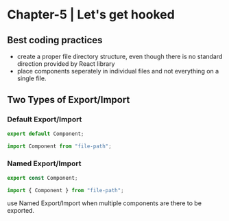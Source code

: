 # Chapter-5 | Let's get hooked

## Best coding practices

- create a proper file directory structure, even though there is no standard direction provided by React library
- place components seperately in individual files and not everything on a single file.

## Two Types of Export/Import

### Default Export/Import

```js
export default Component;

import Component from "file-path";
```

### Named Export/Import

```js
export const Component;

import { Component } from "file-path";
```

use Named Export/Import when multiple components are there to be exported.

